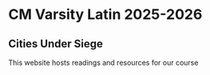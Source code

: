 # CM Varsity Latin 2025-2026
## Cities Under Siege

This website hosts readings and resources for our course
